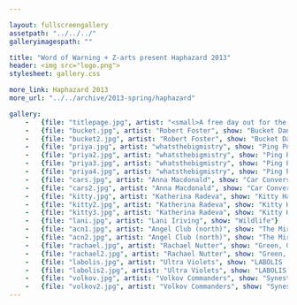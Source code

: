 ```yaml
---

layout: fullscreengallery
assetpath: "../../../"
galleryimagespath: ""

title: "Word of Warning + Z-arts present Haphazard 2013"
header: <img src="logo.png">
stylesheet: gallery.css

more_link: Haphazard 2013
more_url: "../../archive/2013-spring/haphazard"

gallery:
    -   {file: "titlepage.jpg", artist: "<small>A free day out for the curious of all ages, click top left Haphazard for more.</small>", show: "<small>Images copyright &copy;2013 Word of Warning"}
    -   {file: "bucket.jpg", artist: "Robert Foster", show: "Bucket Dance"}
    -   {file: "bucket2.jpg", artist: "Robert Foster", show: "Bucket Dance"}
    -   {file: "priya.jpg", artist: "whatsthebigmistry", show: "Ping Pong Crash + Other Sounds"}
    -   {file: "priya2.jpg", artist: "whatsthebigmistry", show: "Ping Pong Crash + Other Sounds"}
    -   {file: "priya3.jpg", artist: "whatsthebigmistry", show: "Ping Pong Crash + Other Sounds"}
    -   {file: "priya4.jpg", artist: "whatsthebigmistry", show: "Ping Pong Crash + Other Sounds"}
    -   {file: "cars.jpg", artist: "Anna Macdonald", show: "Car Conversations"}
    -   {file: "cars2.jpg", artist: "Anna Macdonald", show: "Car Conversations"}
    -   {file: "kitty.jpg", artist: "Katherina Radeva", show: "Kitty Has No Pity"}
    -   {file: "kitty2.jpg", artist: "Katherina Radeva", show: "Kitty Has No Pity"}
    -   {file: "kitty3.jpg", artist: "Katherina Radeva", show: "Kitty Has No Pity"}
    -   {file: "lani.jpg", artist: "Lani Iriving", show: "Wildlife"}    
    -   {file: "acn1.jpg", artist: "Angel Club (north)", show: "The Mirror Twins"}
    -   {file: "acn2.jpg", artist: "Angel Club (north)", show: "The Mirror Twins"}
    -   {file: "rachael.jpg", artist: "Rachael Nutter", show: "Green, Gas, Grass"}
    -   {file: "rachael2.jpg", artist: "Rachael Nutter", show: "Green, Gas, Grass"}
    -   {file: "labolis.jpg", artist: "Ultra Violets", show: "LABOLIS :: Threads"}
    -   {file: "labolis2.jpg", artist: "Ultra Violets", show: "LABOLIS :: Threads"}
    -   {file: "volkov.jpg", artist: "Volkov Commanders", show: "Synesthetic Moonscape"}
    -   {file: "volkov2.jpg", artist: "Volkov Commanders", show: "Synesthetic Moonscape"}
---
```

